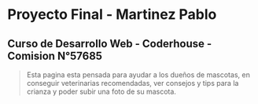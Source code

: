 # Proyecto Final - Martinez Pablo

## Curso de Desarrollo Web - Coderhouse - Comision N°57685

> Esta pagina esta pensada para ayudar a los dueños de mascotas, en conseguir veterinarias recomendadas, ver consejos y tips para la crianza y poder subir una foto de su mascota.